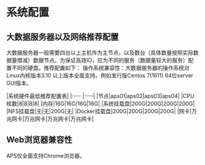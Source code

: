 # 系统配置

## 大数据服务器以及网络推荐配置

大数据服务器一般需要四台以上主机作为主节点，以及数台（具体数量按照实际数据量增减）数据节点。为保证高效IO，应为不同的服务（数据量较大的服务）配置不同的硬盘。推荐配置如下：
操作系统兼容性：大数据服务器的操作系统对Linux内核版本3.10 以上版本全面支持。例如发行版Centos 7(1611) 64位server GUI版本。

|系统硬件最低推荐配置表|
|:--- |:---|
|节点|aps01|aps02|aps03|aps04|
|CPU核数|8|8|8|8|
|内存|16G|16G|16G|16G|
|系统挂载盘|200G|200G|200G|200G|
|NFS挂载盘|无|无|200G|无|
|Docker挂载盘|200G|200G|200G|200G|
|网卡|万兆网卡|万兆网卡|万兆网卡|万兆网卡|

## Web浏览器兼容性

APS仅全面支持Chrome浏览器。 





































